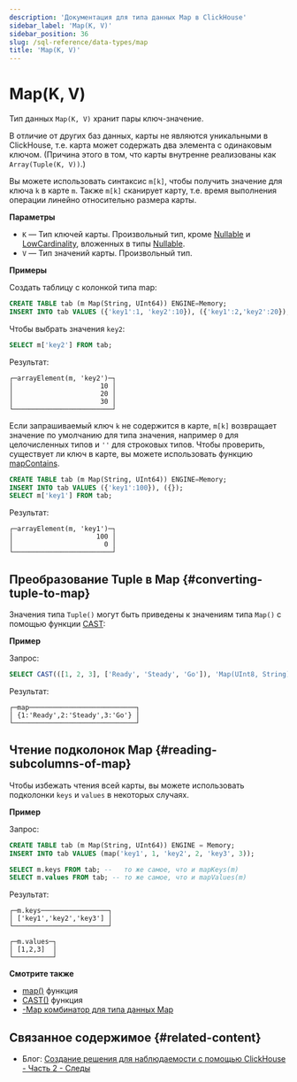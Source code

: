 ```yaml
---
description: 'Документация для типа данных Map в ClickHouse'
sidebar_label: 'Map(K, V)'
sidebar_position: 36
slug: /sql-reference/data-types/map
title: 'Map(K, V)'
---
```



# Map(K, V)

Тип данных `Map(K, V)` хранит пары ключ-значение.

В отличие от других баз данных, карты не являются уникальными в ClickHouse, т.е. карта может содержать два элемента с одинаковым ключом. 
(Причина этого в том, что карты внутренне реализованы как `Array(Tuple(K, V))`.)

Вы можете использовать синтаксис `m[k]`, чтобы получить значение для ключа `k` в карте `m`. 
Также `m[k]` сканирует карту, т.е. время выполнения операции линейно относительно размера карты.

**Параметры**

- `K` — Тип ключей карты. Произвольный тип, кроме [Nullable](../../sql-reference/data-types/nullable.md) и [LowCardinality](../../sql-reference/data-types/lowcardinality.md), вложенных в типы [Nullable](../../sql-reference/data-types/nullable.md).
- `V` — Тип значений карты. Произвольный тип.

**Примеры**

Создать таблицу с колонкой типа map:

```sql
CREATE TABLE tab (m Map(String, UInt64)) ENGINE=Memory;
INSERT INTO tab VALUES ({'key1':1, 'key2':10}), ({'key1':2,'key2':20}), ({'key1':3,'key2':30});
```

Чтобы выбрать значения `key2`:

```sql
SELECT m['key2'] FROM tab;
```

Результат:

```text
┌─arrayElement(m, 'key2')─┐
│                      10 │
│                      20 │
│                      30 │
└─────────────────────────┘
```

Если запрашиваемый ключ `k` не содержится в карте, `m[k]` возвращает значение по умолчанию для типа значения, например `0` для целочисленных типов и `''` для строковых типов. 
Чтобы проверить, существует ли ключ в карте, вы можете использовать функцию [mapContains](../../sql-reference/functions/tuple-map-functions#mapcontains).

```sql
CREATE TABLE tab (m Map(String, UInt64)) ENGINE=Memory;
INSERT INTO tab VALUES ({'key1':100}), ({});
SELECT m['key1'] FROM tab;
```

Результат:

```text
┌─arrayElement(m, 'key1')─┐
│                     100 │
│                       0 │
└─────────────────────────┘
```

## Преобразование Tuple в Map {#converting-tuple-to-map}

Значения типа `Tuple()` могут быть приведены к значениям типа `Map()` с помощью функции [CAST](/sql-reference/functions/type-conversion-functions#cast):

**Пример**

Запрос:

```sql
SELECT CAST(([1, 2, 3], ['Ready', 'Steady', 'Go']), 'Map(UInt8, String)') AS map;
```

Результат:

```text
┌─map───────────────────────────┐
│ {1:'Ready',2:'Steady',3:'Go'} │
└───────────────────────────────┘
```

## Чтение подколонок Map {#reading-subcolumns-of-map}

Чтобы избежать чтения всей карты, вы можете использовать подколонки `keys` и `values` в некоторых случаях.

**Пример**

Запрос:

```sql
CREATE TABLE tab (m Map(String, UInt64)) ENGINE = Memory;
INSERT INTO tab VALUES (map('key1', 1, 'key2', 2, 'key3', 3));

SELECT m.keys FROM tab; --   то же самое, что и mapKeys(m)
SELECT m.values FROM tab; -- то же самое, что и mapValues(m)
```

Результат:

```text
┌─m.keys─────────────────┐
│ ['key1','key2','key3'] │
└────────────────────────┘

┌─m.values─┐
│ [1,2,3]  │
└──────────┘
```

**Смотрите также**

- [map()](/sql-reference/functions/tuple-map-functions#map) функция
- [CAST()](/sql-reference/functions/type-conversion-functions#cast) функция
- [-Map комбинатор для типа данных Map](../aggregate-functions/combinators.md#-map)


## Связанное содержимое {#related-content}

- Блог: [Создание решения для наблюдаемости с помощью ClickHouse - Часть 2 - Следы](https://clickhouse.com/blog/storing-traces-and-spans-open-telemetry-in-clickhouse)
